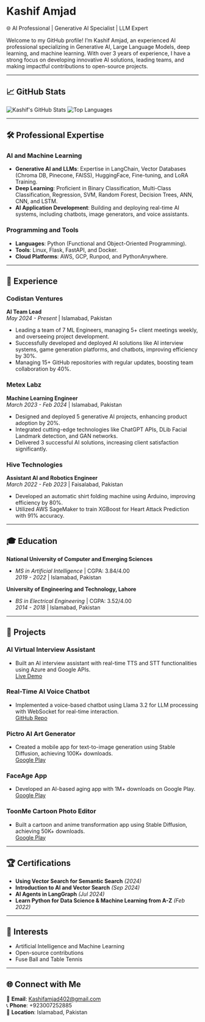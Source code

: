 # Kashif Amjad  
🌐 AI Professional | Generative AI Specialist | LLM Expert  

Welcome to my GitHub profile! I’m Kashif Amjad, an experienced AI professional specializing in Generative AI, Large Language Models, deep learning, and machine learning. With over 3 years of experience, I have a strong focus on developing innovative AI solutions, leading teams, and making impactful contributions to open-source projects.

---

## 📈 GitHub Stats
![Kashif's GitHub Stats](https://github-readme-stats.vercel.app/api?username=kashif2885&show_icons=true&theme=radical) ![Top Languages](https://github-readme-stats.vercel.app/api/top-langs/?username=kashif2885&layout=compact&theme=radical)  

---

## 🛠️ Professional Expertise  

### AI and Machine Learning  
- **Generative AI and LLMs**: Expertise in LangChain, Vector Databases (Chroma DB, Pinecone, FAISS), HuggingFace, Fine-tuning, and LoRA Training.  
- **Deep Learning**: Proficient in Binary Classification, Multi-Class Classification, Regression, SVM, Random Forest, Decision Trees, ANN, CNN, and LSTM.  
- **AI Application Development**: Building and deploying real-time AI systems, including chatbots, image generators, and voice assistants.

### Programming and Tools  
- **Languages**: Python (Functional and Object-Oriented Programming).  
- **Tools**: Linux, Flask, FastAPI, and Docker.  
- **Cloud Platforms**: AWS, GCP, Runpod, and PythonAnywhere.

---

## 💼 Experience  

### Codistan Ventures  
**AI Team Lead**  
*May 2024 - Present* | Islamabad, Pakistan  
- Leading a team of 7 ML Engineers, managing 5+ client meetings weekly, and overseeing project development.  
- Successfully developed and deployed AI solutions like AI interview systems, game generation platforms, and chatbots, improving efficiency by 30%.  
- Managing 15+ GitHub repositories with regular updates, boosting team collaboration by 40%.

### Metex Labz  
**Machine Learning Engineer**  
*March 2023 - Feb 2024* | Islamabad, Pakistan  
- Designed and deployed 5 generative AI projects, enhancing product adoption by 20%.  
- Integrated cutting-edge technologies like ChatGPT APIs, DLib Facial Landmark detection, and GAN networks.  
- Delivered 3 successful AI solutions, increasing client satisfaction significantly.

### Hive Technologies  
**Assistant AI and Robotics Engineer**  
*March 2022 - Feb 2023* | Faisalabad, Pakistan  
- Developed an automatic shirt folding machine using Arduino, improving efficiency by 80%.  
- Utilized AWS SageMaker to train XGBoost for Heart Attack Prediction with 91% accuracy.

---

## 🎓 Education  

**National University of Computer and Emerging Sciences**  
- *MS in Artificial Intelligence* | CGPA: 3.84/4.00  
*2019 - 2022* | Islamabad, Pakistan  

**University of Engineering and Technology, Lahore**  
- *BS in Electrical Engineering* | CGPA: 3.52/4.00  
*2014 - 2018* | Islamabad, Pakistan  

---

## 📂 Projects  

### AI Virtual Interview Assistant  
- Built an AI interview assistant with real-time TTS and STT functionalities using Azure and Google APIs.  
  [Live Demo](https://codistandemos.org/aicrew/)  

### Real-Time AI Voice Chatbot  
- Implemented a voice-based chatbot using Llama 3.2 for LLM processing with WebSocket for real-time interaction.  
  [GitHub Repo](https://github.com/kaship8/AI_Chatbot)  

### Pictro AI Art Generator  
- Created a mobile app for text-to-image generation using Stable Diffusion, achieving 100K+ downloads.  
  [Google Play](https://play.google.com/store/apps/details?id=com.ai.photo.images.picture.art.generator.creator&pcampaignid=web_share)  

### FaceAge App  
- Developed an AI-based aging app with 1M+ downloads on Google Play.  
  [Google Play](https://play.google.com/store/apps/details?id=facelab.app.funnyphotoeditor.faceaging.makemeold.ai.face.maker.oldfacemaker&pcampaignid=web_share)  

### ToonMe Cartoon Photo Editor  
- Built a cartoon and anime transformation app using Stable Diffusion, achieving 50K+ downloads.  
  [Google Play](https://play.google.com/store/apps/details?id=com.aifacelabz.toonme.animeavatarmaker.aiagingeffect.bgremover.photoeditor&pcampaignid=web_share)  

---

## 🏆 Certifications  
- **Using Vector Search for Semantic Search** *(2024)*  
- **Introduction to AI and Vector Search** *(Sep 2024)*  
- **AI Agents in LangGraph** *(Jul 2024)*  
- **Learn Python for Data Science & Machine Learning from A-Z** *(Feb 2022)*  

---

## 🎯 Interests  
- Artificial Intelligence and Machine Learning  
- Open-source contributions  
- Fuse Ball and Table Tennis  

---

## 🌐 Connect with Me  
📧 **Email**: Kashifamjad402@gmail.com  
📞 **Phone**: +923007252885  
📍 **Location**: Islamabad, Pakistan  
